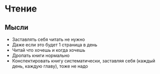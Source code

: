 # Чтение

## Мысли

- Заставлять себя читать не нужно
- Даже если это будет 1 страница в день
- Читай что хочешь и когда хочешь
- Дропать книги нормально
- Конспектировать книгу систематически, заставляя себя (каждый день, каждую главу), тоже не надо

